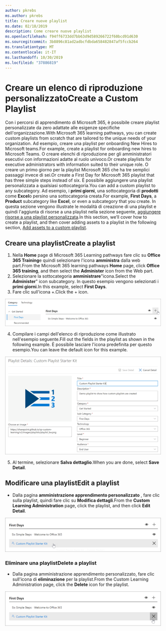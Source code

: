 ```yaml
---
author: pkrebs
ms.author: pkrebs
title: Creare nuove playlist
ms.date: 02/18/2019
description: Come creare nuove playlist
ms.openlocfilehash: f94ff6733dd7bb63d9d589266722f60bcd91d630
ms.sourcegitcommit: 3b8896c81ad2adbcfdbda658482847af5fccb264
ms.translationtype: MT
ms.contentlocale: it-IT
ms.lasthandoff: 10/30/2019
ms.locfileid: "37886819"
---
```

# <a name="create-a-custom-playlist"></a><span data-ttu-id="14a08-103">Creare un elenco di riproduzione personalizzato</span><span class="sxs-lookup"><span data-stu-id="14a08-103">Create a Custom Playlist</span></span>

<span data-ttu-id="14a08-104">Con i percorsi di apprendimento di Microsoft 365, è possibile creare playlist personalizzate da zero adattate alle esigenze specifiche dell'organizzazione.</span><span class="sxs-lookup"><span data-stu-id="14a08-104">With Microsoft 365 learning pathways, you can create custom playlists from scratch that are tailored to the unique needs of your organization.</span></span> <span data-ttu-id="14a08-105">Ad esempio, creare una playlist per onboarding New Hires to Microsoft teams.</span><span class="sxs-lookup"><span data-stu-id="14a08-105">For example, create a playlist for onboarding new hires to Microsoft Teams.</span></span> <span data-ttu-id="14a08-106">O creare elenchi di riproduzione per gli amministratori esecutivi con informazioni adatte al ruolo univoco.</span><span class="sxs-lookup"><span data-stu-id="14a08-106">Or create playlists for executive administrators with information suited to their unique role.</span></span> <span data-ttu-id="14a08-107">O creare un primo giorno per la playlist Microsoft 365 che ha tre semplici passaggi invece di sei.</span><span class="sxs-lookup"><span data-stu-id="14a08-107">Or create a First Day for Microsoft 365 playlist that has three simple steps instead of six.</span></span> <span data-ttu-id="14a08-108">È possibile aggiungere una playlist personalizzata a qualsiasi sottocategoria.</span><span class="sxs-lookup"><span data-stu-id="14a08-108">You can add a custom playlist to any subcategory.</span></span> <span data-ttu-id="14a08-109">Ad esempio, i **primi giorni**, una sottocategoria di **prodotti** come **Excel**o persino una sottocategoria creata.</span><span class="sxs-lookup"><span data-stu-id="14a08-109">For example, **First Days**, a **Product** subcategory like **Excel**, or even a subcategory that you create.</span></span> <span data-ttu-id="14a08-110">In questa sezione vengono illustrate le modalità di creazione di una playlist e quindi l'aggiunta di risorse a una playlist nella sezione seguente, [aggiungere risorse a una playlist personalizzata](custom_addassets.md).</span><span class="sxs-lookup"><span data-stu-id="14a08-110">In this section, we’ll cover how to create a playlist, and then cover adding assets to a playlist in the following section, [Add assets to a custom playlist](custom_addassets.md).</span></span>

## <a name="create-a-playlist"></a><span data-ttu-id="14a08-111">Creare una playlist</span><span class="sxs-lookup"><span data-stu-id="14a08-111">Create a playlist</span></span> 

1. <span data-ttu-id="14a08-112">Nella **Home** page di Microsoft 365 Learning pathways fare clic su **Office 365 Training**e quindi selezionare l'icona **amministra** dalla web part.</span><span class="sxs-lookup"><span data-stu-id="14a08-112">From the Microsoft 365 learning pathways **Home** page, click **Office 365 training**, and then select the **Administer** icon from the Web part.</span></span> 
2. <span data-ttu-id="14a08-113">Selezionare la sottocategoria **amministrare**"icona.</span><span class="sxs-lookup"><span data-stu-id="14a08-113">Select the **Administer**" icon  subcategory.</span></span> <span data-ttu-id="14a08-114">In questo esempio vengono selezionati i **primi giorni**.</span><span class="sxs-lookup"><span data-stu-id="14a08-114">In this example, select **First Days**.</span></span>  
3. <span data-ttu-id="14a08-115">Fare clic sull'icona +.</span><span class="sxs-lookup"><span data-stu-id="14a08-115">Click the + icon.</span></span>  

![CG-newplaylistbtn. png](media/cg-newplaylistbtn.png)

4.  <span data-ttu-id="14a08-117">Compilare i campi dell'elenco di riproduzione come illustrato nell'esempio seguente.</span><span class="sxs-lookup"><span data-stu-id="14a08-117">Fill out the fields in the playlist as shown in the following example.</span></span> <span data-ttu-id="14a08-118">È possibile lasciare l'icona predefinita per questo esempio.</span><span class="sxs-lookup"><span data-stu-id="14a08-118">You can leave the default icon for this example.</span></span> 

![CG-newplaylistdetails. png](media/cg-newplaylistdetails.png)

5.  <span data-ttu-id="14a08-120">Al termine, selezionare **Salva dettaglio**.</span><span class="sxs-lookup"><span data-stu-id="14a08-120">When you are done, select **Save Detail**.</span></span> 

## <a name="edit-a-playlist"></a><span data-ttu-id="14a08-121">Modificare una playlist</span><span class="sxs-lookup"><span data-stu-id="14a08-121">Edit a playlist</span></span>

- <span data-ttu-id="14a08-122">Dalla pagina **amministrazione apprendimento personalizzato** , fare clic sulla playlist, quindi fare clic su **Modifica dettagli**.</span><span class="sxs-lookup"><span data-stu-id="14a08-122">From the **Custom Learning Administration** page, click the playlist, and then click **Edit Detail**.</span></span>  

![CG-editplaylist. png](media/cg-editplaylist.png)

### <a name="delete-a-playlist"></a><span data-ttu-id="14a08-124">Eliminare una playlist</span><span class="sxs-lookup"><span data-stu-id="14a08-124">Delete a playlist</span></span>

- <span data-ttu-id="14a08-125">Dalla pagina amministrazione apprendimento personalizzato, fare clic sull'icona di **eliminazione** per la playlist.</span><span class="sxs-lookup"><span data-stu-id="14a08-125">From the Custom Learning Administration page, click the **Delete** icon for the playlist.</span></span>  

![CG-deleteplaylist. png](media/cg-deleteplaylist.png)
